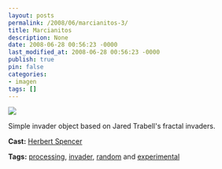 ```yaml
---
layout: posts
permalink: /2008/06/marcianitos-3/
title: Marcianitos
description: None
date: 2008-06-28 00:56:23 -0000
last_modified_at: 2008-06-28 00:56:23 -0000
publish: true
pin: false
categories:
- imagen
tags: []
---
```

[![](http://i.vimeocdn.com/video/57287882_200x150.jpg)](http://vimeo.com/1245376)

Simple invader object based on Jared Trabell's fractal invaders.

**Cast:** [Herbert Spencer](http://vimeo.com/hspencer)

**Tags:** [processing](http://vimeo.com/tag:processing), [invader](http://vimeo.com/tag:invader), [random](http://vimeo.com/tag:random) and [experimental](http://vimeo.com/tag:experimental)
